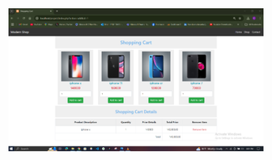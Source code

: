 <img src="https://github.com/eras1999/phone-shop-basic-crud-website/blob/main/p1.PNG" alt="Banner Image ">



